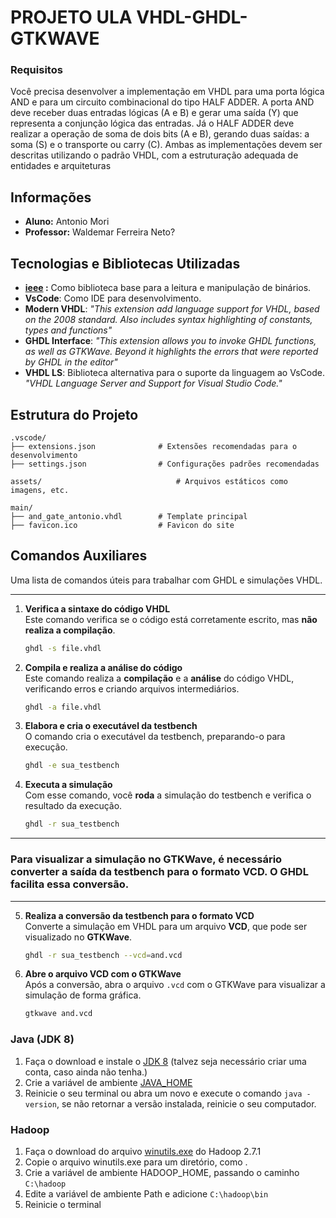 # PROJETO ULA VHDL-GHDL-GTKWAVE

### Requisitos
Você precisa desenvolver a implementação em VHDL para uma porta lógica AND e para um circuito combinacional do tipo HALF ADDER. A porta AND deve receber duas entradas lógicas (A e B) e gerar uma saída (Y) que representa a conjunção lógica das entradas. Já o HALF ADDER deve realizar a operação de soma de dois bits (A e B), gerando duas saídas: a soma (S) e o transporte ou carry (C). Ambas as implementações devem ser descritas utilizando o padrão VHDL, com a estruturação adequada de entidades e arquiteturas

## Informações
- **Aluno:** Antonio Mori
- **Professor:** Waldemar Ferreira Neto?

## Tecnologias e Bibliotecas Utilizadas

- **<a href="https://github.com/ghdl/ghdl/blob/master/libraries/ieee/std_logic_1164.vhdl" target="_blank" rel="noopener noreferrer">ieee</a> :** Como biblioteca base para a leitura e manipulação de binários.
- **VsCode**: Como IDE para desenvolvimento.
- **Modern VHDL**: *"This extension add language support for VHDL, based on the 2008 standard. Also includes syntax highlighting of constants, types and functions"*
- **GHDL Interface**: *"This extension allows you to invoke GHDL functions, as well as GTKWave. Beyond it highlights the errors that were reported by GHDL in the editor"*
- **VHDL LS**: Biblioteca alternativa para o suporte da linguagem ao VsCode. *"VHDL Language Server and Support for Visual Studio Code."* 


## Estrutura do Projeto
```
.vscode/
├── extensions.json              # Extensões recomendadas para o desenvolvimento
├── settings.json                # Configurações padrões recomendadas

assets/  	                  		 # Arquivos estáticos como imagens, etc.

main/
├── and_gate_antonio.vhdl        # Template principal
├── favicon.ico                  # Favicon do site

```



## **Comandos Auxiliares**  
Uma lista de comandos úteis para trabalhar com GHDL e simulações VHDL.

---

1. **Verifica a sintaxe do código VHDL**  
   Este comando verifica se o código está corretamente escrito, mas **não realiza a compilação**.  
   ```bash
   ghdl -s file.vhdl
   ```

2. **Compila e realiza a análise do código**  
   Este comando realiza a **compilação** e a **análise** do código VHDL, verificando erros e criando arquivos intermediários.  
   ```bash
   ghdl -a file.vhdl
   ```

3. **Elabora e cria o executável da testbench**  
   O comando cria o executável da testbench, preparando-o para execução.  
   ```bash
   ghdl -e sua_testbench
   ```

4. **Executa a simulação**  
   Com esse comando, você **roda** a simulação do testbench e verifica o resultado da execução.  
   ```bash
   ghdl -r sua_testbench
   ```

---

### Para visualizar a simulação no GTKWave, é necessário converter a saída da testbench para o formato **VCD**. O GHDL facilita essa conversão.

---

5. **Realiza a conversão da testbench para o formato VCD**  
   Converte a simulação em VHDL para um arquivo **VCD**, que pode ser visualizado no **GTKWave**.  
   ```bash
   ghdl -r sua_testbench --vcd=and.vcd
   ```

6. **Abre o arquivo VCD com o GTKWave**  
   Após a conversão, abra o arquivo `.vcd` com o GTKWave para visualizar a simulação de forma gráfica.  
   ```bash
   gtkwave and.vcd
   ```




### Java (JDK 8)
<ol>
    <li>Faça o download e instale o <a href="https://www.oracle.com/java/technologies/javase/javase8-archive-downloads.html" target="_blank" rel="noopener noreferrer">JDK 8</a> (talvez seja necessário criar uma conta, caso ainda não tenha.)</li>
    <li>Crie a variável de ambiente <a href="https://confluence.atlassian.com/confbr1/configurando-a-variavel-java_home-no-windows-933709538.html" target="_blank" rel="noopener noreferrer">JAVA_HOME</a></li>
    <li>Reinicie o seu terminal ou abra um novo e execute o comando <code>java -version</code>, se não retornar a versão instalada, reinicie o seu computador.</li>
</ol>

### Hadoop
<ol>
    <li>Faça o download do arquivo <a href="https://github.com/steveloughran/winutils/blob/master/hadoop-2.7.1/bin/winutils.exe" target="_blank" rel="noopener noreferrer">winutils.exe</a> do Hadoop 2.7.1</li>
    <li>Copie o arquivo winutils.exe para um diretório, como .</li>
    <li>Crie a variável de ambiente HADOOP_HOME, passando o caminho <code>C:\hadoop</code></li>
    <li>Edite a variável de ambiente Path e adicione <code>C:\hadoop\bin</code></li>
    <li>Reinicie o terminal</li>
</ol>

